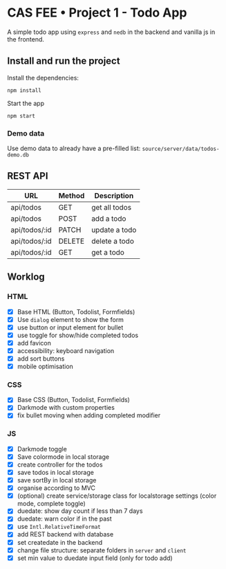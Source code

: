 # CAS FEE • Project 1 - Todo App

A simple todo app using `express` and `nedb` in the backend and vanilla js in the frontend.

## Install and run the project

Install the dependencies:

```
npm install
```

Start the app

```
npm start
```

### Demo data

Use demo data to already have a pre-filled list: `source/server/data/todos-demo.db`

## REST API

| URL           | Method | Description   |
| ------------- | ------ | ------------- |
| api/todos     | GET    | get all todos |
| api/todos     | POST   | add a todo    |
| api/todos/:id | PATCH  | update a todo |
| api/todos/:id | DELETE | delete a todo |
| api/todos/:id | GET    | get a todo    |

## Worklog

### HTML

-   [x] Base HTML (Button, Todolist, Formfields)
-   [x] Use `dialog` element to show the form
-   [x] use button or input element for bullet
-   [x] use toggle for show/hide completed todos
-   [x] add favicon
-   [x] accessibility: keyboard navigation
-   [x] add sort buttons
-   [x] mobile optimisation

### CSS

-   [x] Base CSS (Button, Todolist, Formfields)
-   [x] Darkmode with custom properties
-   [x] fix bullet moving when adding completed modifier

### JS

-   [x] Darkmode toggle
-   [x] Save colormode in local storage
-   [x] create controller for the todos
-   [x] save todos in local storage
-   [x] save sortBy in local storage
-   [x] organise according to MVC
-   [x] (optional) create service/storage class for localstorage settings (color mode, complete toggle)
-   [x] duedate: show day count if less than 7 days
-   [x] duedate: warn color if in the past
-   [x] use `Intl.RelativeTimeFormat`
-   [x] add REST backend with database
-   [x] set createdate in the backend
-   [x] change file structure: separate folders in `server` and `client`
-   [x] set min value to duedate input field (only for todo add)

